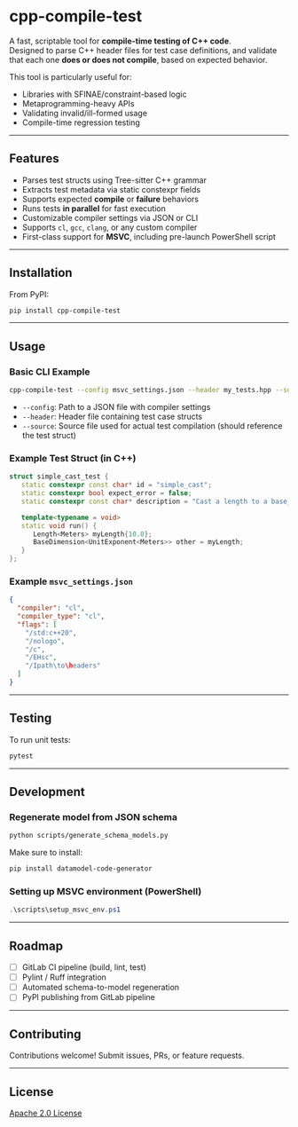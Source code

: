 # cpp-compile-test

A fast, scriptable tool for **compile-time testing of C++ code**.  
Designed to parse C++ header files for test case definitions, and validate that each one **does or does not compile**, based on expected behavior.

This tool is particularly useful for:
- Libraries with SFINAE/constraint-based logic
- Metaprogramming-heavy APIs
- Validating invalid/ill-formed usage
- Compile-time regression testing

---

## Features

- Parses test structs using Tree-sitter C++ grammar
- Extracts test metadata via static constexpr fields
- Supports expected **compile** or **failure** behaviors
- Runs tests **in parallel** for fast execution
- Customizable compiler settings via JSON or CLI
- Supports `cl`, `gcc`, `clang`, or any custom compiler
- First-class support for **MSVC**, including pre-launch PowerShell script

---

## Installation

From PyPI:

```bash
pip install cpp-compile-test
```

---

## Usage

### Basic CLI Example

```bash
cpp-compile-test --config msvc_settings.json --header my_tests.hpp --source main.cpp
```

- `--config`: Path to a JSON file with compiler settings
- `--header`: Header file containing test case structs
- `--source`: Source file used for actual test compilation (should reference the test struct)

### Example Test Struct (in C++)

```cpp
struct simple_cast_test {
   static constexpr const char* id = "simple_cast";
   static constexpr bool expect_error = false;
   static constexpr const char* description = "Cast a length to a base_dimension length";

   template<typename = void>
   static void run() {
      Length<Meters> myLength{10.0};
      BaseDimension<UnitExponent<Meters>> other = myLength;
   }
};
```

### Example `msvc_settings.json`

```json
{
  "compiler": "cl",
  "compiler_type": "cl",
  "flags": [
    "/std:c++20",
    "/nologo",
    "/c",
    "/EHsc",
    "/Ipath\to\headers"
  ]
}
```

---

## Testing

To run unit tests:

```bash
pytest
```

---

## Development

### Regenerate model from JSON schema

```bash
python scripts/generate_schema_models.py
```

Make sure to install:

```bash
pip install datamodel-code-generator
```

### Setting up MSVC environment (PowerShell)

```powershell
.\scripts\setup_msvc_env.ps1
```

---

## Roadmap

- [ ] GitLab CI pipeline (build, lint, test)
- [ ] Pylint / Ruff integration
- [ ] Automated schema-to-model regeneration
- [ ] PyPI publishing from GitLab pipeline

---

## Contributing

Contributions welcome! Submit issues, PRs, or feature requests.

---

## License

[Apache 2.0 License](./LICENSE)
